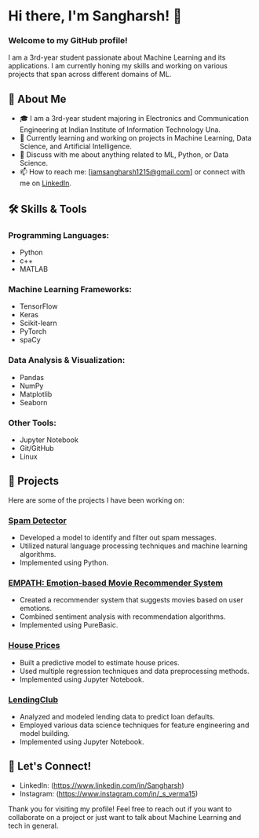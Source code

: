 # Hi there, I'm Sangharsh! 👋

### Welcome to my GitHub profile!

I am a 3rd-year student passionate about Machine Learning and its applications. I am currently honing my skills and working on various projects that span across different domains of ML.

## 🚀 About Me

- 🎓 I am a 3rd-year student majoring in Electronics and Communication Engineering at Indian Institute of Information Technology Una.
- 🌱 Currently learning and working on projects in Machine Learning, Data Science, and Artificial Intelligence.
- 💬 Discuss with me about anything related to ML, Python, or Data Science.
- 📫 How to reach me: [iamsangharsh1215@gmail.com] or connect with me on [LinkedIn](https://www.linkedin.com/in/Sangharsh).

## 🛠️ Skills & Tools

### Programming Languages:
- Python
- c++
- MATLAB

### Machine Learning Frameworks:
- TensorFlow
- Keras
- Scikit-learn
- PyTorch
- spaCy

### Data Analysis & Visualization:
- Pandas
- NumPy
- Matplotlib
- Seaborn

### Other Tools:
- Jupyter Notebook
- Git/GitHub
- Linux

## 📂 Projects

Here are some of the projects I have been working on:

### [Spam Detector](https://github.com/Sangharsh1215/Spam-Detector)
- Developed a model to identify and filter out spam messages.
- Utilized natural language processing techniques and machine learning algorithms.
- Implemented using Python.

### [EMPATH: Emotion-based Movie Recommender System](https://github.com/Sangharsh1215/EMPATH-Emotion-based-movie-recommender-system-)
- Created a recommender system that suggests movies based on user emotions.
- Combined sentiment analysis with recommendation algorithms.
- Implemented using PureBasic.

### [House Prices](https://github.com/Sangharsh1215/House-Prices)
- Built a predictive model to estimate house prices.
- Used multiple regression techniques and data preprocessing methods.
- Implemented using Jupyter Notebook.

### [LendingClub](https://github.com/Sangharsh1215/LendingClub)
- Analyzed and modeled lending data to predict loan defaults.
- Employed various data science techniques for feature engineering and model building.
- Implemented using Jupyter Notebook.

## 🤝 Let's Connect!

- LinkedIn: (https://www.linkedin.com/in/Sangharsh)
- Instagram: (https://www.instagram.com/in/_s_verma15)

Thank you for visiting my profile! Feel free to reach out if you want to collaborate on a project or just want to talk about Machine Learning and tech in general.

